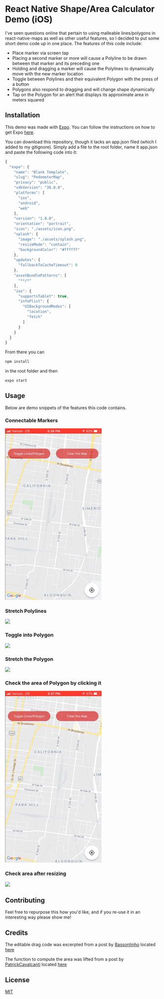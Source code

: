 # React Native Shape/Area Calculator Demo (iOS)

I've seen questions online that pertain to using malleable lines/polygons in react-native-maps as well as other useful features, so I decided to put some short demo code up in one place. The features of this code include:

* Place marker via screen tap 
* Placing a second marker or more will cause a Polyline to be drawn between that marker and its preceding one
* Holding and dragging a marker will cause the Polylines to dynamically move with the new marker location
* Toggle between Polylines and their equivalent Polygon with the press of a button
* Polygons also respond to dragging and will change shape dynamically
* Tap on the Polygon for an alert that displays its approximate area in meters squared

## Installation

This demo was made with [Expo](https://www.google.com/search?q=expo+io&oq=expo+io&aqs=chrome..69i57j0l4j69i60l3.2889j0j7&sourceid=chrome&ie=UTF-8). You can follow the instructions on how to get Expo [here](https://expo.io/learn).

You can download this repository, though it lacks an app.json filed (which I added to my gitignore). Simply add a file to the root folder, name it app.json and paste the following code into it:
```javascript
{
  "expo": {
    "name": "Blank Template",
    "slug": "PedometerMap",
    "privacy": "public",
    "sdkVersion": "36.0.0",
    "platforms": [
      "ios",
      "android",
      "web"
    ],
    "version": "1.0.0",
    "orientation": "portrait",
    "icon": "./assets/icon.png",
    "splash": {
      "image": "./assets/splash.png",
      "resizeMode": "contain",
      "backgroundColor": "#ffffff"
    },
    "updates": {
      "fallbackToCacheTimeout": 0
    },
    "assetBundlePatterns": [
      "**/*"
    ],
    "ios": {
      "supportsTablet": true,
      "infoPlist": {
        "UIBackgroundModes": [
          "location",
          "fetch"
        ]
      }
    }
  }
} 
```
From there you can
```bash
npm install
```
in the root folder and then
```bash
expo start
```
## Usage
Below are demo snippets of the features this code contains.

### Connectable Markers
![](connectmarkers.gif)

### Stretch Polylines
![](stretchlines.gif)

### Toggle into Polygon
![](togglepolygon.gif)

### Stretch the Polygon
![](stretchpolygon.gif)

### Check the area of Polygon by clicking it
![](checkarea1.gif)

### Check area after resizing
![](checkarea2.gif)

## Contributing
Feel free to repurpose this how you'd like, and if you re-use it in an interesting way please show me!

## Credits
The editable drag code was excerpted from a post by [Bassonlinho](https://github.com/Bassonlinho) located [here](https://github.com/react-native-community/react-native-maps/issues/1685)

The function to compute the area was lifted from a post by [PatrickCavalcanti](https://github.com/PatrickCavalcanti) located [here](https://github.com/react-native-community/react-native-maps/issues/2365)


## License
[MIT](https://choosealicense.com/licenses/mit/)
